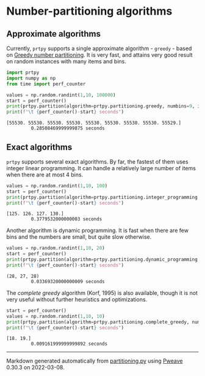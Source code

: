 # Number-partitioning algorithms

## Approximate algorithms
Currently, `prtpy` supports a single approximate algorithm - `greedy` - based on [Greedy number partitioning](https://en.wikipedia.org/wiki/Greedy_number_partitioning).
It is very fast, and attains very good result on random instances with many items and bins.


```python
import prtpy
import numpy as np
from time import perf_counter

values = np.random.randint(1,10, 100000)
start = perf_counter()
print(prtpy.partition(algorithm=prtpy.partitioning.greedy, numbins=9, items=values, outputtype=prtpy.out.Sums))
print(f"\t {perf_counter()-start} seconds")
```

```
[55530. 55530. 55530. 55530. 55530. 55530. 55530. 55530. 55529.]
         0.28508469999999875 seconds
```



## Exact algorithms
`prtpy` supports several exact algorithms. By far, the fastest of them uses integer linear programming.
It can handle a relatively large number of items when there are at most 4 bins.

```python
values = np.random.randint(1,10, 100)
start = perf_counter()
print(prtpy.partition(algorithm=prtpy.partitioning.integer_programming, numbins=4, items=values, outputtype=prtpy.out.Sums))
print(f"\t {perf_counter()-start} seconds")
```

```
[125. 126. 127. 130.]
         0.3779532000000003 seconds
```



Another algorithm is dynamic programming. It is fast when there are few bins and the numbers are small, but quite slow otherwise.

```python
values = np.random.randint(1,10, 20)
start = perf_counter()
print(prtpy.partition(algorithm=prtpy.partitioning.dynamic_programming, numbins=3, items=values, outputtype=prtpy.out.Sums))
print(f"\t {perf_counter()-start} seconds")
```

```
(28, 27, 28)
         0.03369320000000009 seconds
```



The *complete greedy* algorithm (Korf, 1995) is also available, though it is not very useful without further heuristics and optimizations.

```python
start = perf_counter()
values = np.random.randint(1,10, 10)
print(prtpy.partition(algorithm=prtpy.partitioning.complete_greedy, numbins=2, items=values, outputtype=prtpy.out.Sums))
print(f"\t {perf_counter()-start} seconds")
```

```
[18. 19.]
         0.009161999999999892 seconds
```


---
Markdown generated automatically from [partitioning.py](partitioning.py) using [Pweave](http://mpastell.com/pweave) 0.30.3 on 2022-03-08.

